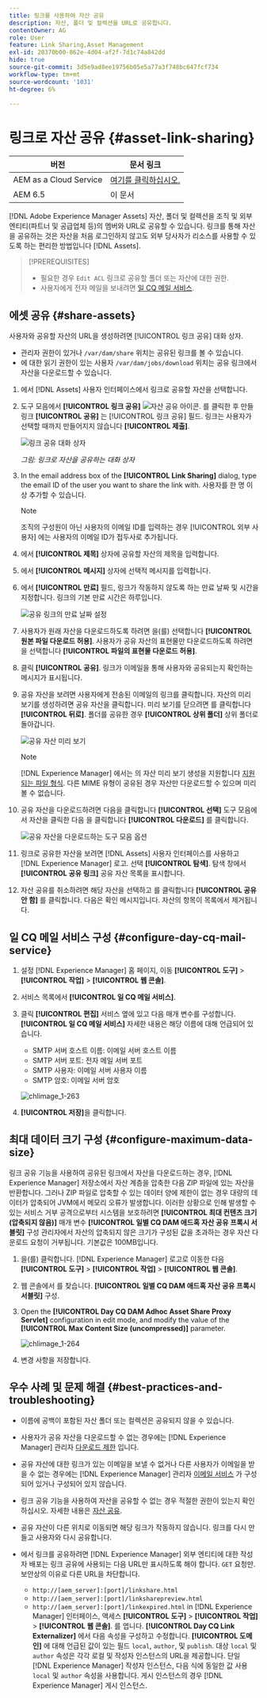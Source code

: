 ```yaml
---
title: 링크를 사용하여 자산 공유
description: 자산, 폴더 및 컬렉션을 URL로 공유합니다.
contentOwner: AG
role: User
feature: Link Sharing,Asset Management
exl-id: 20370b00-862e-4d04-af2f-7d1c74a842dd
hide: true
source-git-commit: 3d5e9ad8ee19756b05e5a77a3f748bc647fcf734
workflow-type: tm+mt
source-wordcount: '1031'
ht-degree: 6%

---
```


# 링크로 자산 공유 {#asset-link-sharing}

| 버전 | 문서 링크 |
| -------- | ---------------------------- |
| AEM as a Cloud Service | [여기를 클릭하십시오.](https://experienceleague.adobe.com/docs/experience-manager-cloud-service/content/assets/manage/share-assets.html?lang=en) |
| AEM 6.5 | 이 문서 |

[!DNL Adobe Experience Manager Assets] 자산, 폴더 및 컬렉션을 조직 및 외부 엔티티(파트너 및 공급업체 등)의 멤버와 URL로 공유할 수 있습니다. 링크를 통해 자산을 공유하는 것은 자산을 처음 로그인하지 않고도 외부 당사자가 리소스를 사용할 수 있도록 하는 편리한 방법입니다 [!DNL Assets].

>[!PREREQUISITES]
>
>* 필요한 경우 `Edit ACL` 링크로 공유할 폴더 또는 자산에 대한 권한.
>* 사용자에게 전자 메일을 보내려면 [일 CQ 메일 서비스](#configmailservice).


## 에셋 공유 {#share-assets}

사용자와 공유할 자산의 URL을 생성하려면 [!UICONTROL 링크 공유] 대화 상자.

* 관리자 권한이 있거나 `/var/dam/share` 위치는 공유된 링크를 볼 수 있습니다.
* 에 대한 읽기 권한이 있는 사용자 `/var/dam/jobs/download` 위치는 공유 링크에서 자산을 다운로드할 수 있습니다.

1. 에서 [!DNL Assets] 사용자 인터페이스에서 링크로 공유할 자산을 선택합니다.

1. 도구 모음에서 **[!UICONTROL 링크 공유]** ![자산 공유 아이콘](assets/do-not-localize/assets_share.png). 를 클릭한 후 만들 링크 **[!UICONTROL 공유]** 는 [!UICONTROL 링크 공유] 필드. 링크는 사용자가 선택할 때까지 만들어지지 않습니다 **[!UICONTROL 제출]**.

   ![링크 공유 대화 상자](assets/share-assets-as-link.png)

   *그림: 링크로 자산을 공유하는 대화 상자*

1. In the email address box of the **[!UICONTROL Link Sharing]** dialog, type the email ID of the user you want to share the link with. 사용자를 한 명 이상 추가할 수 있습니다.

   >[!NOTE]
   >
   >조직의 구성원이 아닌 사용자의 이메일 ID를 입력하는 경우 [!UICONTROL 외부 사용자] 에는 사용자의 이메일 ID가 접두사로 추가됩니다.

1. 에서 **[!UICONTROL 제목]** 상자에 공유할 자산의 제목을 입력합니다.

1. 에서 **[!UICONTROL 메시지]** 상자에 선택적 메시지를 입력합니다.

1. 에서 **[!UICONTROL 만료]** 필드, 링크가 작동하지 않도록 하는 만료 날짜 및 시간을 지정합니다. 링크의 기본 만료 시간은 하루입니다.

   ![공유 링크의 만료 날짜 설정](assets/Set-shared-link-expiration.png)

1. 사용자가 원래 자산을 다운로드하도록 하려면 을(를) 선택합니다 **[!UICONTROL 원본 파일 다운로드 허용]**. 사용자가 공유 자산의 표현물만 다운로드하도록 하려면 을 선택합니다 **[!UICONTROL 파일의 표현물 다운로드 허용]**.

1. 클릭 **[!UICONTROL 공유]**. 링크가 이메일을 통해 사용자와 공유되는지 확인하는 메시지가 표시됩니다.

1. 공유 자산을 보려면 사용자에게 전송된 이메일의 링크를 클릭합니다. 자산의 미리 보기를 생성하려면 공유 자산을 클릭합니다. 미리 보기를 닫으려면 를 클릭합니다 **[!UICONTROL 뒤로]**. 폴더를 공유한 경우 **[!UICONTROL 상위 폴더]** 상위 폴더로 돌아갑니다.

   ![공유 자산 미리 보기](assets/chlimage_1-546.png)

   >[!NOTE]
   >
   >[!DNL Experience Manager] 에서는 의 자산 미리 보기 생성을 지원합니다 [지원되는 파일 형식](/help/assets/assets-formats.md). 다른 MIME 유형이 공유된 경우 자산만 다운로드할 수 있으며 미리 볼 수 없습니다.

1. 공유 자산을 다운로드하려면 다음을 클릭합니다 **[!UICONTROL 선택]** 도구 모음에서 자산을 클릭한 다음 을 클릭합니다 **[!UICONTROL 다운로드]** 를 클릭합니다.

   ![공유 자산을 다운로드하는 도구 모음 옵션](assets/chlimage_1-547.png)

1. 링크로 공유한 자산을 보려면 [!DNL Assets] 사용자 인터페이스를 사용하고 [!DNL Experience Manager] 로고. 선택 **[!UICONTROL 탐색]**. 탐색 창에서 **[!UICONTROL 공유 링크]** 공유 자산 목록을 표시합니다.

1. 자산 공유를 취소하려면 해당 자산을 선택하고 를 클릭합니다 **[!UICONTROL 공유 안 함]** 를 클릭합니다. 다음은 확인 메시지입니다. 자산의 항목이 목록에서 제거됩니다.

## 일 CQ 메일 서비스 구성 {#configure-day-cq-mail-service}

1. 설정 [!DNL Experience Manager] 홈 페이지, 이동 **[!UICONTROL 도구]** > **[!UICONTROL 작업]** > **[!UICONTROL 웹 콘솔]**.
1. 서비스 목록에서 **[!UICONTROL 일 CQ 메일 서비스]**.
1. 클릭 **[!UICONTROL 편집]** 서비스 옆에 있고 다음 매개 변수를 구성합니다. **[!UICONTROL 일 CQ 메일 서비스]** 자세한 내용은 해당 이름에 대해 언급되어 있습니다.

   * SMTP 서버 호스트 이름: 이메일 서버 호스트 이름
   * SMTP 서버 포트: 전자 메일 서버 포트
   * SMTP 사용자: 이메일 서버 사용자 이름
   * SMTP 암호: 이메일 서버 암호

   ![chlimage_1-263](assets/chlimage_1-548.png)

1. **[!UICONTROL 저장]**&#x200B;을 클릭합니다.

## 최대 데이터 크기 구성 {#configure-maximum-data-size}

링크 공유 기능을 사용하여 공유된 링크에서 자산을 다운로드하는 경우, [!DNL Experience Manager] 저장소에서 자산 계층을 압축한 다음 ZIP 파일에 있는 자산을 반환합니다. 그러나 ZIP 파일로 압축할 수 있는 데이터 양에 제한이 없는 경우 대량의 데이터가 압축되어 JVM에서 메모리 오류가 발생합니다. 이러한 상황으로 인해 발생할 수 있는 서비스 거부 공격으로부터 시스템을 보호하려면 **[!UICONTROL 최대 컨텐츠 크기(압축되지 않음)]** 매개 변수 **[!UICONTROL 일별 CQ DAM 애드혹 자산 공유 프록시 서블릿]** 구성 관리자에서 자산의 압축되지 않은 크기가 구성된 값을 초과하는 경우 자산 다운로드 요청이 거부됩니다. 기본값은 100MB입니다.

1. 을(를) 클릭합니다. [!DNL Experience Manager] 로고로 이동한 다음 **[!UICONTROL 도구]** > **[!UICONTROL 작업]** > **[!UICONTROL 웹 콘솔]**.
1. 웹 콘솔에서 를 찾습니다. **[!UICONTROL 일별 CQ DAM 애드혹 자산 공유 프록시 서블릿]** 구성.
1. Open the **[!UICONTROL Day CQ DAM Adhoc Asset Share Proxy Servlet]** configuration in edit mode, and modify the value of the **[!UICONTROL Max Content Size (uncompressed)]** parameter.

   ![chlimage_1-264](assets/chlimage_1-549.png)

1. 변경 사항을 저장합니다.

## 우수 사례 및 문제 해결 {#best-practices-and-troubleshooting}

* 이름에 공백이 포함된 자산 폴더 또는 컬렉션은 공유되지 않을 수 있습니다.
* 사용자가 공유 자산을 다운로드할 수 없는 경우에는 [!DNL Experience Manager] 관리자 [다운로드 제한](#configure-maximum-data-size) 입니다.
* 공유 자산에 대한 링크가 있는 이메일을 보낼 수 없거나 다른 사용자가 이메일을 받을 수 없는 경우에는 [!DNL Experience Manager] 관리자 [이메일 서비스](#configure-day-cq-mail-service) 가 구성되어 있거나 구성되어 있지 않습니다.
* 링크 공유 기능을 사용하여 자산을 공유할 수 없는 경우 적절한 권한이 있는지 확인하십시오. 자세한 내용은 [자산 공유](#share-assets).
* 공유 자산이 다른 위치로 이동되면 해당 링크가 작동하지 않습니다. 링크를 다시 만들고 사용자와 다시 공유합니다.

* 에서 링크를 공유하려면 [!DNL Experience Manager] 외부 엔티티에 대한 작성자 배포는 링크 공유에 사용되는 다음 URL만 표시하도록 해야 합니다. `GET` 요청만. 보안상의 이유로 다른 URL을 차단합니다.

   * `http://[aem_server]:[port]/linkshare.html`
   * `http://[aem_server]:[port]/linksharepreview.html`
   * `http://[aem_server]:[port]/linkexpired.html`
   in [!DNL Experience Manager] 인터페이스, 액세스 **[!UICONTROL 도구]** > **[!UICONTROL 작업]** > **[!UICONTROL 웹 콘솔]**. 를 엽니다. **[!UICONTROL Day CQ Link Externalizer]** 에서 다음 속성을 구성하고 수정합니다. **[!UICONTROL 도메인]** 에 대해 언급된 값이 있는 필드 `local`, `author`, 및 `publish`. 대상 `local` 및 `author` 속성은 각각 로컬 및 작성자 인스턴스의 URL을 제공합니다. 단일 [!DNL Experience Manager] 작성자 인스턴스, 다음 식에 동일한 값 사용 `local` 및 `author` 속성을 사용합니다. 게시 인스턴스의 경우 [!DNL Experience Manager] 게시 인스턴스.
